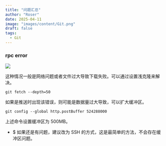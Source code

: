 ```yaml
---
title: "问题汇总"
author: "Roser"
date: 2025-04-11
image: "images/content/Git.png"
draft: false
tags:
  - Git
---
```

### rpc error

![](image/rpc%20error.png)

这种情况一般是网络问题或者文件过大导致下载失败。可以通过设置浅克隆来解决。

```shell
git fetch --depth=50
```

如果是推送时出现该错误，则可能是数据量过大导致，可以扩大缓冲区。

```shell
git config --global http.postBuffer 524288000
```

上述命令设置缓冲区为 500MB。

- $ 如果还是有问题，建议改为 SSH 的方式，这是最简单的方法，不会存在缓冲区问题。